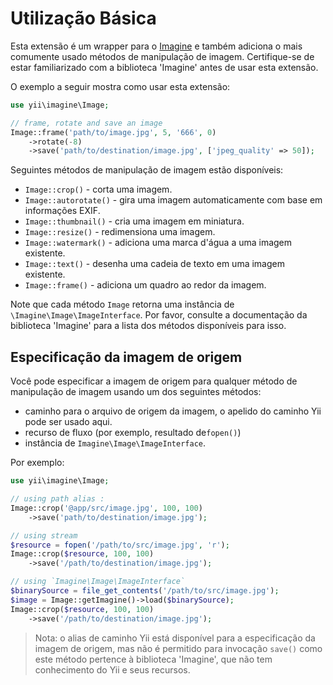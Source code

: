 Utilização Básica
===========

Esta extensão é um wrapper para o [Imagine](https://imagine.readthedocs.org/) e também adiciona o mais comumente usado
métodos de manipulação de imagem. Certifique-se de estar familiarizado com a biblioteca 'Imagine' antes de usar esta extensão.

O exemplo a seguir mostra como usar esta extensão:

```php
use yii\imagine\Image;

// frame, rotate and save an image
Image::frame('path/to/image.jpg', 5, '666', 0)
    ->rotate(-8)
    ->save('path/to/destination/image.jpg', ['jpeg_quality' => 50]);
```

Seguintes métodos de manipulação de imagem estão disponíveis:

- `Image::crop()` - corta uma imagem.
- `Image::autorotate()` - gira uma imagem automaticamente com base em informações EXIF.
- `Image::thumbnail()` - cria uma imagem em miniatura.
- `Image::resize()` - redimensiona uma imagem.
- `Image::watermark()` - adiciona uma marca d'água a uma imagem existente.
- `Image::text()` - desenha uma cadeia de texto em uma imagem existente.
- `Image::frame()` - adiciona um quadro ao redor da imagem.

Note que cada método `Image` retorna uma instância de `\Imagine\Image\ImageInterface`.
Por favor, consulte a documentação da biblioteca 'Imagine' para a lista dos métodos disponíveis para isso.

## Especificação da imagem de origem

Você pode especificar a imagem de origem para qualquer método de manipulação de imagem usando um dos seguintes métodos:

- caminho para o arquivo de origem da imagem, o apelido do caminho Yii pode ser usado aqui.
- recurso de fluxo (por exemplo, resultado de`fopen()`)
- instância de `Imagine\Image\ImageInterface`.

Por exemplo:

```php
use yii\imagine\Image;

// using path alias :
Image::crop('@app/src/image.jpg', 100, 100)
    ->save('path/to/destination/image.jpg');

// using stream
$resource = fopen('/path/to/src/image.jpg', 'r');
Image::crop($resource, 100, 100)
    ->save('/path/to/destination/image.jpg');

// using `Imagine\Image\ImageInterface`
$binarySource = file_get_contents('/path/to/src/image.jpg');
$image = Image::getImagine()->load($binarySource);
Image::crop($resource, 100, 100)
    ->save('/path/to/destination/image.jpg');
```

> Nota: o alias de caminho Yii está disponível para a especificação da imagem de origem, mas não é permitido
   para invocação `save()` como este método pertence à biblioteca 'Imagine', que não tem conhecimento do Yii e seus recursos.
